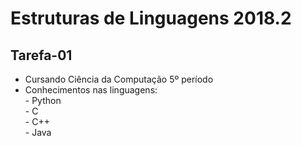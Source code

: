 # Estruturas de Linguagens 2018.2
## Tarefa-01 
* Cursando Ciência da Computação 5º período    
* Conhecimentos nas linguagens:  
  \- Python  
  \- C  
  \- C++  
  \- Java

